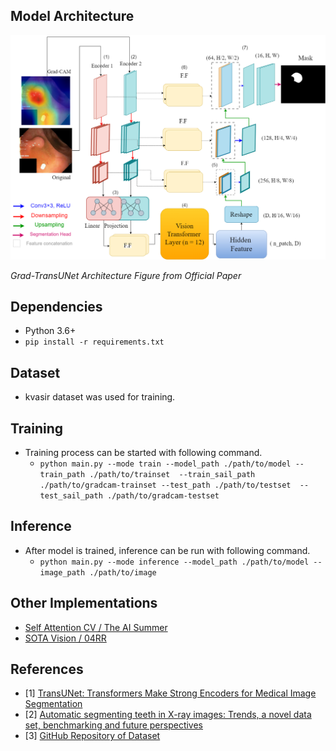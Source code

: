 ## Model Architecture
![Model Architecture](./assets/grad-tranunet.drawio.png "Model Architecure")

*Grad-TransUNet Architecture Figure from Official Paper*

## Dependencies
- Python 3.6+
- `pip install -r requirements.txt`

## Dataset
- kvasir dataset was used for training.


## Training
- Training process can be started with following command.
    - `python main.py --mode train --model_path ./path/to/model --train_path ./path/to/trainset  --train_sail_path ./path/to/gradcam-trainset --test_path ./path/to/testset  --test_sail_path ./path/to/gradcam-testset`

## Inference
- After model is trained, inference can be run with following command.
    - `python main.py --mode inference --model_path ./path/to/model --image_path ./path/to/image`
    
## Other Implementations
- [Self Attention CV / The AI Summer](https://github.com/The-AI-Summer/self-attention-cv)
- [SOTA Vision / 04RR](https://github.com/04RR/SOTA-Vision)

## References
- [1] [TransUNet: Transformers Make Strong Encoders for Medical Image Segmentation](https://arxiv.org/abs/2102.04306)
- [2] [Automatic segmenting teeth in X-ray images: Trends, a novel data set, benchmarking and future perspectives](https://www.sciencedirect.com/science/article/abs/pii/S0957417418302252)
- [3] [GitHub Repository of Dataset](https://github.com/IvisionLab/dental-image)
